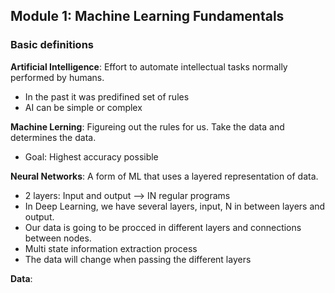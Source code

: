 ## Module 1: Machine Learning Fundamentals

### Basic definitions

**Artificial Intelligence**: Effort to automate intellectual tasks normally performed by humans.

- In the past it was predifined set of rules
- AI can be simple or complex

**Machine Lerning**: Figureing out the rules for us. Take the data and determines the data.

- Goal: Highest accuracy possible

**Neural Networks**: A form of ML that uses a layered representation of data.

- 2 layers: Input and output --> IN regular programs
- In Deep Learning, we have several layers, input, N in between layers and output.
- Our data is going to be procced in different layers and connections between nodes.
- Multi state information extraction process
- The data will change when passing the different layers

**Data**:
